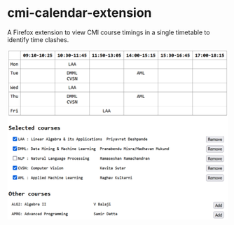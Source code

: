 # cmi-calendar-extension

A Firefox extension to view CMI course timings in a single timetable to identify time clashes.

![Extension example](example.PNG)
